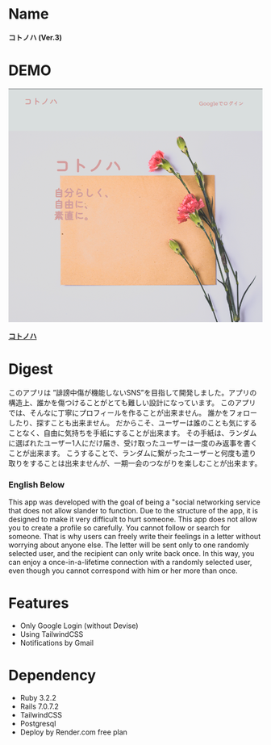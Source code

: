 # Name

**コトノハ (Ver.3)**

# DEMO

![コトノハ トップ画面](/app/assets/images/top.png)

**[コトノハ](https://kotonoha3.onrender.com/)**

# Digest

このアプリは ”誹謗中傷が機能しないSNS”を目指して開発しました。アプリの構造上、誰かを傷つけることがとても難しい設計になっています。
このアプリでは、そんなに丁寧にプロフィールを作ることが出来ません。
誰かをフォローしたり、探すことも出来ません。
だからこそ、ユーザーは誰のことも気にすることなく、自由に気持ちを手紙にすることが出来ます。
その手紙は、ランダムに選ばれたユーザー1人にだけ届き、受け取ったユーザーは一度のみ返事を書くことが出来ます。
こうすることで、ランダムに繋がったユーザーと何度も遣り取りをすることは出来ませんが、一期一会のつながりを楽しむことが出来ます。

### English Below

This app was developed with the goal of being a "social networking service that does not allow slander to function. Due to the structure of the app, it is designed to make it very difficult to hurt someone.
This app does not allow you to create a profile so carefully.
You cannot follow or search for someone.
That is why users can freely write their feelings in a letter without worrying about anyone else.
The letter will be sent only to one randomly selected user, and the recipient can only write back once.
In this way, you can enjoy a once-in-a-lifetime connection with a randomly selected user, even though you cannot correspond with him or her more than once.

# Features

- Only Google Login (without Devise)
- Using TailwindCSS
- Notifications by Gmail

# Dependency

- Ruby 3.2.2
- Rails 7.0.7.2
- TailwindCSS
- Postgresql
- Deploy by Render.com free plan
